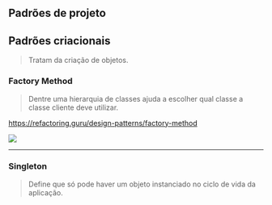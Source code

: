 ## Padrões de projeto
## Padrões criacionais
> Tratam da criação de objetos.

### Factory Method
> Dentre uma hierarquia de classes ajuda a escolher qual classe a classe cliente deve utilizar.

https://refactoring.guru/design-patterns/factory-method

![](https://refactoring.guru/images/patterns/diagrams/factory-method/structure.png)
___
### Singleton
> Define que só pode haver um objeto instanciado no ciclo de vida da aplicação.
